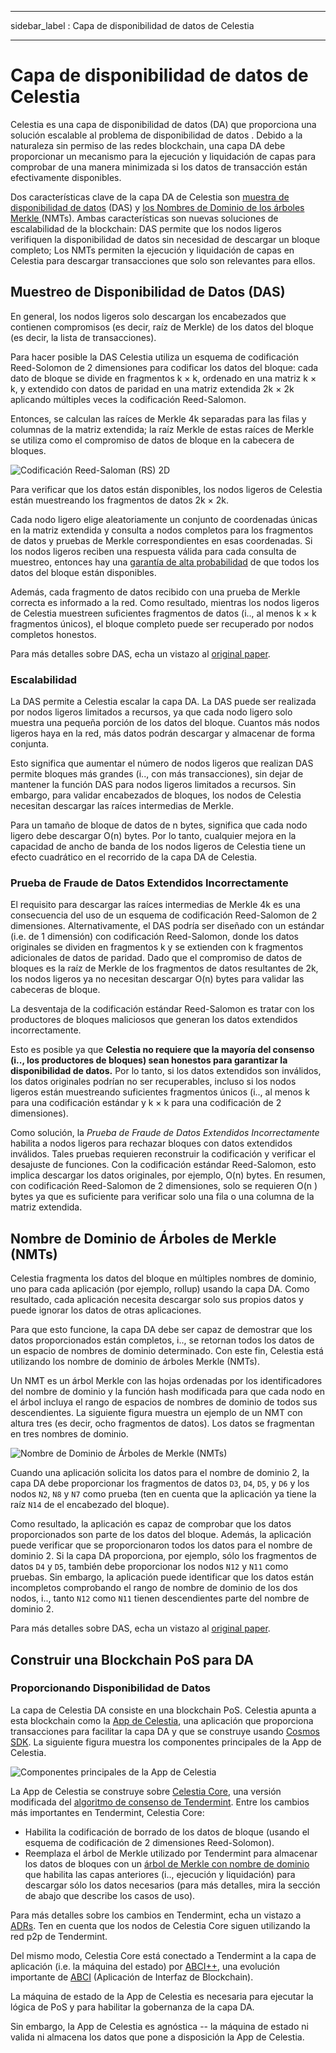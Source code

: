 - - -
sidebar_label : Capa de disponibilidad de datos de Celestia
- - -

# Capa de disponibilidad de datos de Celestia

Celestia es una capa de disponibilidad de datos (DA) que proporciona una solución escalable al problema de disponibilidad de datos [](https://coinmarketcap.com/alexandria/article/what-is-data-availability). Debido a la naturaleza sin permiso de las redes blockchain, una capa DA debe proporcionar un mecanismo para la ejecución y liquidación de capas para comprobar de una manera minimizada si los datos de transacción están efectivamente disponibles.

Dos características clave de la capa DA de Celestia son [muestra de disponibilidad de datos](https://blog.celestia.org/celestia-mvp-release-data-availability-sampling-light-clients/) (DAS) y [los Nombres de Dominio de los árboles Merkle ](https://github.com/celestiaorg/nmt) (NMTs). Ambas características son nuevas soluciones de escalabilidad de la blockchain: DAS permite que los nodos ligeros verifiquen la disponibilidad de datos sin necesidad de descargar un bloque completo; Los NMTs permiten la ejecución y liquidación de capas en Celestia para descargar transacciones que solo son relevantes para ellos.

## Muestreo de Disponibilidad de Datos (DAS)

En general, los nodos ligeros solo descargan los encabezados que contienen compromisos (es decir, raíz de Merkle) de los datos del bloque (es decir, la lista de transacciones).

Para hacer posible la DAS Celestia utiliza un esquema de codificación Reed-Solomon de 2 dimensiones para codificar los datos del bloque: cada dato de bloque se divide en fragmentos k × k, ordenado en una matriz k × k, y extendido con datos de paridad en una matriz extendida 2k × 2k aplicando múltiples veces la codificación Reed-Salomon.

Entonces, se calculan las raíces de Merkle 4k separadas para las filas y columnas de la matriz extendida; la raíz Merkle de estas raíces de Merkle se utiliza como el compromiso de datos de bloque en la cabecera de bloques.

![Codificación Reed-Saloman (RS) 2D](/img/concepts/reed-solomon-encoding.png)

Para verificar que los datos están disponibles, los nodos ligeros de Celestia están muestreando los fragmentos de datos 2k × 2k.

Cada nodo ligero elige aleatoriamente un conjunto de coordenadas únicas en la matriz extendida y consulta a nodos completos para los fragmentos de datos y pruebas de Merkle correspondientes en esas coordenadas. Si los nodos ligeros reciben una respuesta válida para cada consulta de muestreo, entonces hay una [garantía de alta probabilidad](https://github.com/celestiaorg/celestia-node/issues/805#issuecomment-1150081075) de que todos los datos del bloque están disponibles.

Además, cada fragmento de datos recibido con una prueba de Merkle correcta es informado a la red. Como resultado, mientras los nodos ligeros de Celestia muestreen suficientes fragmentos de datos (i.., al menos k × k fragmentos únicos), el bloque completo puede ser recuperado por nodos completos honestos.

Para más detalles sobre DAS, echa un vistazo al [original paper](https://arxiv.org/abs/1809.09044).

### Escalabilidad

La DAS permite a Celestia escalar la capa DA. La DAS puede ser realizada por nodos ligeros limitados a recursos, ya que cada nodo ligero solo muestra una pequeña porción de los datos del bloque. Cuantos más nodos ligeros haya en la red, más datos podrán descargar y almacenar de forma conjunta.

Esto significa que aumentar el número de nodos ligeros que realizan DAS permite bloques más grandes (i.., con más transacciones), sin dejar de mantener la función DAS para nodos ligeros limitados a recursos. Sin embargo, para validar encabezados de bloques, los nodos de Celestia necesitan descargar las raíces intermedias de Merkle.

Para un tamaño de bloque de datos de n bytes, significa que cada nodo ligero debe descargar O(n) bytes. Por lo tanto, cualquier mejora en la capacidad de ancho de banda de los nodos ligeros de Celestia tiene un efecto cuadrático en el recorrido de la capa DA de Celestia.

### Prueba de Fraude de Datos Extendidos Incorrectamente

El requisito para descargar las raíces intermedias de Merkle 4k es una consecuencia del uso de un esquema de codificación Reed-Salomon de 2 dimensiones. Alternativamente, el DAS podría ser diseñado con un estándar (i.e. de 1 dimensión) con codificación Reed-Salomon, donde los datos originales se dividen en fragmentos k y se extienden con k fragmentos adicionales de datos de paridad. Dado que el compromiso de datos de bloques es la raíz de Merkle de los fragmentos de datos resultantes de 2k, los nodos ligeros ya no necesitan descargar O(n) bytes para validar las cabeceras de bloque.

La desventaja de la codificación estándar Reed-Salomon es tratar con los productores de bloques maliciosos que generan los datos extendidos incorrectamente.

Esto es posible ya que __Celestia no requiere que la mayoría del consenso (i.., los productores de bloques) sean honestos para garantizar la disponibilidad de datos.__ Por lo tanto, si los datos extendidos son inválidos, los datos originales podrían no ser recuperables, incluso si los nodos ligeros están muestreando suficientes fragmentos únicos (i.., al menos k para una codificación estándar y k × k para una codificación de 2 dimensiones).

Como solución, la _Prueba de Fraude de Datos Extendidos Incorrectamente_ habilita a nodos ligeros para rechazar bloques con datos extendidos inválidos. Tales pruebas requieren reconstruir la codificación y verificar el desajuste de funciones. Con la codificación estándar Reed-Salomon, esto implica descargar los datos originales, por ejemplo, O(n) bytes. En resumen, con codificación Reed-Salomon de 2 dimensiones, solo se requieren O(n ) bytes ya que es suficiente para verificar solo una fila o una columna de la matriz extendida.

## Nombre de Dominio de Árboles de Merkle (NMTs)

Celestia fragmenta los datos del bloque en múltiples nombres de dominio, uno para cada aplicación (por ejemplo, rollup) usando la capa DA. Como resultado, cada aplicación necesita descargar solo sus propios datos y puede ignorar los datos de otras aplicaciones.

Para que esto funcione, la capa DA debe ser capaz de demostrar que los datos proporcionados están completos, i.., se retornan todos los datos de un espacio de nombres de dominio determinado. Con este fin, Celestia está utilizando los nombre de dominio de árboles Merkle (NMTs).

Un NMT es un árbol Merkle con las hojas ordenadas por los identificadores del nombre de dominio y la función hash modificada para que cada nodo en el árbol incluya el rango de espacios de nombres de dominio de todos sus descendientes. La siguiente figura muestra un ejemplo de un NMT con altura tres (es decir, ocho fragmentos de datos). Los datos se fragmentan en tres nombres de dominio.

![Nombre de Dominio de Árboles de Merkle (NMTs)](/img/concepts/nmt.png)

Cuando una aplicación solicita los datos para el nombre de dominio 2, la capa DA debe proporcionar los fragmentos de datos `D3`, `D4`, `D5`, y `D6` y los nodos `N2`, `N8` y `N7` como prueba (ten en cuenta que la aplicación ya tiene la raíz `N14` de el encabezado del bloque).

Como resultado, la aplicación es capaz de comprobar que los datos proporcionados son parte de los datos del bloque. Además, la aplicación puede verificar que se proporcionaron todos los datos para el nombre de dominio 2. Si la capa DA proporciona, por ejemplo, sólo los fragmentos de datos `D4` y `D5`, también debe proporcionar los nodos `N12` y `N11` como pruebas. Sin embargo, la aplicación puede identificar que los datos están incompletos comprobando el rango de nombre de dominio de los dos nodos, i.., tanto `N12` como `N11` tienen descendientes parte del nombre de dominio 2.

Para más detalles sobre DAS, echa un vistazo al [original paper](https://arxiv.org/abs/1905.09274).

## Construir una Blockchain PoS para DA

### Proporcionando Disponibilidad de Datos

La capa de Celestia DA consiste en una blockchain PoS. Celestia apunta a esta blockchain como la [App de Celestia](https://github.com/celestiaorg/celestia-app), una aplicación que proporciona transacciones para facilitar la capa DA y que se construye usando [Cosmos SDK](https://docs.cosmos.network/v0.44/). La siguiente figura muestra los componentes principales de la App de Celestia.

![Componentes principales de la App de Celestia](/img/concepts/celestia-app.png)

La App de Celestia se construye sobre [Celestia Core](https://github.com/celestiaorg/celestia-core), una versión modificada del [algoritmo de consenso de Tendermint](https://arxiv.org/abs/1807.04938). Entre los cambios más importantes en Tendermint, Celestia Core:

- Habilita la codificación de borrado de los datos de bloque (usando el esquema de codificación de 2 dimensiones Reed-Solomon).
- Reemplaza el árbol de Merkle utilizado por Tendermint para almacenar los datos de bloques con un [árbol de Merkle con nombre de dominio](https://github.com/celestiaorg/nmt) que habilita las capas anteriores (i.., ejecución y liquidación) para descargar sólo los datos necesarios (para más detalles, mira la sección de abajo que describe los casos de uso).

Para más detalles sobre los cambios en Tendermint, echa un vistazo a [ADRs](https://github.com/celestiaorg/celestia-core/tree/v0.34.x-celestia/docs/celestia-architecture). Ten en cuenta que los nodos de Celestia Core siguen utilizando la red p2p de Tendermint.

Del mismo modo, Celestia Core está conectado a Tendermint a la capa de aplicación (i.e. la máquina del estado) por [ABCI++](https://github.com/tendermint/tendermint/tree/master/spec/abci%2B%2B), una evolución importante de [ABCI](https://github.com/tendermint/tendermint/tree/master/spec/abci) (Aplicación de Interfaz de Blockchain).

La máquina de estado de la App de Celestia es necesaria para ejecutar la lógica de PoS y para habilitar la gobernanza de la capa DA.

Sin embargo, la App de Celestia es agnóstica -- la máquina de estado ni valida ni almacena los datos que pone a disposición la App de Celestia.
